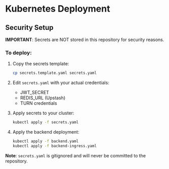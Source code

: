 # Kubernetes Deployment

## Security Setup

**IMPORTANT**: Secrets are NOT stored in this repository for security reasons.

### To deploy:

1. Copy the secrets template:
   ```bash
   cp secrets.template.yaml secrets.yaml
   ```

2. Edit `secrets.yaml` with your actual credentials:
   - JWT_SECRET
   - REDIS_URL (Upstash)
   - TURN credentials

3. Apply secrets to your cluster:
   ```bash
   kubectl apply -f secrets.yaml
   ```

4. Apply the backend deployment:
   ```bash
   kubectl apply -f backend.yaml
   kubectl apply -f backend-ingress.yaml
   ```

**Note**: `secrets.yaml` is gitignored and will never be committed to the repository.

